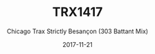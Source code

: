 ---
title: "TRX1417"
subtitle: "Chicago Trax Strictly Besançon (303 Battant Mix)"
date: 2017-11-21
draft: false

# post thumb
image: "https://geo-media.beatport.com/image/33a8dfd2-d60d-43e8-8ad2-0231a494457c.jpg"

# meta description
description: "this is meta description"

# post type // discography
type: "Ghetto25"
---